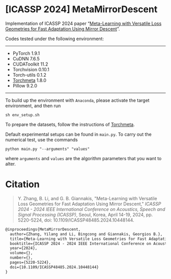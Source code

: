 # [ICASSP 2024] MetaMirrorDescent
Implementation of ICASSP 2024 paper “[Meta-Learning with Versatile Loss Geometries for Fast Adaptation Using Mirror Descent](https://arxiv.org/abs/2312.13486)”. 

Codes tested under the following environment:

---

- PyTorch 1.9.1
- CuDNN 7.6.5
- CUDAToolkit 11.2
- Torchvision 0.10.1
- Torch-utils 0.1.2
- [Torchmeta](https://github.com/tristandeleu/pytorch-meta) 1.8.0
- Pillow 9.2.0

---

To build up the environment with `Anaconda`, please activate the target environment, and then run

```shell
sh env_setup.sh
```

To prepare the datasets, follow the instructions of [Torchmeta](https://github.com/tristandeleu/pytorch-meta). 

Default experimental setups can be found in `main.py`. To carry out the numerical test, use the commands

```shell
python main.py "--arguments" "values"
```

where `arguments` and `values` are the algorithm parameters that you want to alter. 



# Citation

> Y. Zhang, B. Li, and G. B. Giannakis, "Meta-Learning with Versatile Loss Geometries for Fast Adaptation Using Mirror Descent," *ICASSP 2024 - 2024 IEEE International Conference on Acoustics, Speech and Signal Processing (ICASSP)*, Seoul, Korea, April 14-19, 2024, pp. 5220-5224, doi: 10.1109/ICASSP48485.2024.10448144. 

```tex
@inproceedings{MetaMirrorDescent, 
  author={Zhang, Yilang and Li, Bingcong and Giannakis, Georgios B.}, 
  title={Meta-Learning with Versatile Loss Geometries for Fast Adaptation Using Mirror Descent}, 
  booktitle={ICASSP 2024 - 2024 IEEE International Conference on Acoustics, Speech and Signal Processing (ICASSP)}, 
  year={2024}, 
  volume={},
  number={},
  pages={5220-5224},
  doi={10.1109/ICASSP48485.2024.10448144}
}
```
